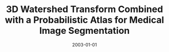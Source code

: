 ---
abstract: ''
authors:
- Matus Straka
- Alexandra LaCruz
- A Köchl
- Milos Sramek
- Eduard Gröller
- Dominik Fleischmann
date: '2003-01-01'
featured: false
links:
- name: Publik
  url: https://publik.tuwien.ac.at/showentry.php?ID=138148&lang=2
publication_types:
- '2'
publishDate: '2003-01-01'
title: 3D Watershed Transform Combined with a Probabilistic Atlas for Medical Image
  Segmentation
url_pdf: ''
---